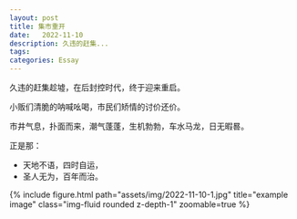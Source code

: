 ```yaml
---
layout: post
title: 集市重开
date:   2022-11-10
description: 久违的赶集...
tags:
categories: Essay
---
```


久违的赶集趁墟，在后封控时代，终于迎来重启。

小贩们清脆的呐喊吆喝，市民们矫情的讨价还价。

市井气息，扑面而来，潮气蓬蓬，生机勃勃，车水马龙，日无暇晷。

正是那：  
- 天地不语，四时自运，
- 圣人无为，百年而治。

<div class="row">
    <div class="col-sm-8 mt-3 mt-md-0">
        {% include figure.html path="assets/img/2022-11-10-1.jpg" title="example image" class="img-fluid rounded z-depth-1" zoomable=true %}
    </div>
</div>
